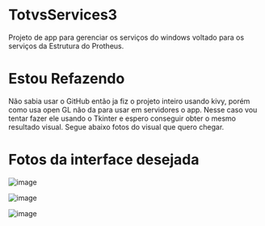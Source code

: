 # TotvsServices3
Projeto de app para gerenciar os serviços do windows voltado para os serviços da Estrutura do Protheus.

# Estou Refazendo

Não sabia usar o GitHub então ja fiz o projeto inteiro usando kivy, porém como usa open GL não da para usar em servidores o app.
Nesse caso vou tentar fazer ele usando o Tkinter e espero conseguir obter o mesmo resultado visual.
Segue abaixo fotos do visual que quero chegar.

# Fotos da interface desejada

![image](https://user-images.githubusercontent.com/45453977/86047737-c337ed00-ba25-11ea-83ff-dfc1d5e43d34.png)

![image](https://user-images.githubusercontent.com/45453977/86047814-de0a6180-ba25-11ea-9650-25141f3e14a5.png)

![image](https://user-images.githubusercontent.com/45453977/86047867-f9756c80-ba25-11ea-9eca-081dac3f7719.png)
